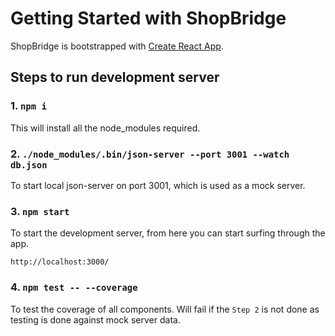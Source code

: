 # Getting Started with ShopBridge

ShopBridge is bootstrapped with [Create React App](https://github.com/facebook/create-react-app).

## Steps to run development server

### 1. `npm i`

This will install all the node_modules required.

### 2. `./node_modules/.bin/json-server --port 3001 --watch db.json`

To start local json-server on port 3001, which is used as a mock server.

### 3. `npm start`

To start the development server, from here you can start surfing through the app.

`http://localhost:3000/`

### 4. `npm test -- --coverage`

To test the coverage of all components.
Will fail if the `Step 2` is not done as testing is done against mock server data.
